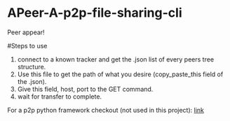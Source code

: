 # APeer-A-p2p-file-sharing-cli
Peer appear!

#Steps to use
1) connect to a known tracker and get the .json list of every peers tree structure.
2) Use this file to get the path of what you desire (copy_paste_this field of the .json).
3) Give this field, host, port to the GET command.
4) wait for transfer to complete.


For a p2p python framework checkout (not used in this project): [link](https://github.com/Aadeesh11/Network-Programming)
